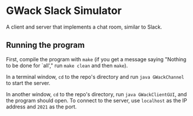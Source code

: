# GWack Slack Simulator
A client and server that implements a chat room, similar to Slack.

## Running the program
First, compile the program with ```make``` (if you get a message saying "Nothing to be done for `all'," run ```make clean``` and then ```make```).

In a terminal window, ```cd``` to the repo's directory and run ```java GWackChannel``` to start the server.

In another window, ```cd``` to the repo's directory, run ```java GWackClientGUI```, and  the program should open. To connect to the server, use ```localhost``` as the IP address and ```2021``` as the port.
